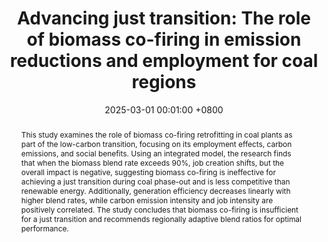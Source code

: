 ---
title:          "Advancing just transition: The role of biomass co-firing in emission reductions and employment for coal regions"
date:           2025-03-01 00:01:00 +0800
selected:       true
pub:            "Sustainable Energy Technologies and Assessments"
pub_date:       "2025"
abstract: >-
 This study examines the role of biomass co-firing retrofitting in coal plants as part of the low-carbon transition, focusing on its employment effects, carbon emissions, and social benefits. Using an integrated model, the research finds that when the biomass blend rate exceeds 90%, job creation shifts, but the overall impact is negative, suggesting biomass co-firing is ineffective for achieving a just transition during coal phase-out and is less competitive than renewable energy. Additionally, generation efficiency decreases linearly with higher blend rates, while carbon emission intensity and job intensity are positively correlated. The study concludes that biomass co-firing is insufficient for a just transition and recommends regionally adaptive blend ratios for optimal performance.
cover:          /assets/images/covers/cover25-1.jpg
authors:
- Mingyu Zhai,Xuelin Tian,Zenghui Liu ,Yincheng Zhao,Yating Deng,Weiyao Yang*.
links:
  Paper: http://dx.doi.org/10.1016/j.seta.2025.104246
---